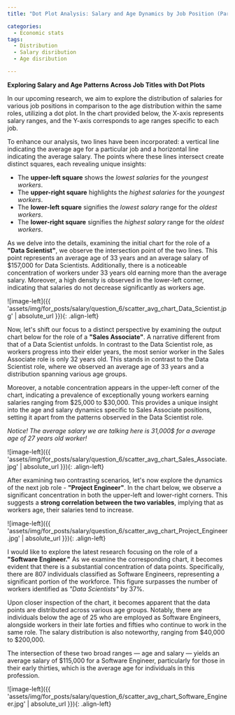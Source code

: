 ```yaml
---
title: "Dot Plot Analysis: Salary and Age Dynamics by Job Position (Part 3: Compensation Analytics)"

categories:
  - Economic stats 
tags:
  - Distribution
  - Salary disribution
  - Age disribution  

---
```


**Exploring Salary and Age Patterns Across Job Titles with Dot Plots**



In our upcoming research, we aim to explore the distribution of salaries for various job positions in comparison to the age distribution within the same roles, utilizing a dot plot. In the chart provided below, the X-axis represents salary ranges, and the Y-axis corresponds to age ranges specific to each job.

To enhance our analysis, two lines have been incorporated: a vertical line indicating the average age for a particular job and a horizontal line indicating the average salary. The points where these lines intersect create distinct squares, each revealing unique insights:

* The **upper-left square** shows the *lowest salaries* for the *youngest workers*.
*  The **upper-right square** highlights the *highest salaries* for the *youngest workers*.
* The **lower-left square** signifies the *lowest salary* range for the *oldest workers*.
* The **lower-right square** signifies the *highest salary* range for the *oldest workers*.



As we delve into the details, examining the initial chart for the role of a **"Data Scientist"**, we observe the intersection point of the two lines. This point represents an average age of 33 years and an average salary of $157,000 for Data Scientists. Additionally, there is a noticeable concentration of workers under 33 years old earning more than the average salary. Moreover, a high density is observed in the lower-left corner, indicating that salaries do not decrease significantly as workers age.


![image-left]({{ 'assets/img/for_posts/salary/question_6/scatter_avg_chart_Data_Scientist.jpg' | absolute_url }}){: .align-left}



Now, let's shift our focus to a distinct perspective by examining the output chart below for the role of a **"Sales Associate"**. A narrative different from that of a Data Scientist unfolds. In contrast to the Data Scientist role, as workers progress into their elder years, the most senior worker in the Sales Associate role is only 32 years old. This stands in contrast to the Data Scientist role, where we observed an average age of 33 years and a distribution spanning various age groups.

Moreover, a notable concentration appears in the upper-left corner of the chart, indicating a prevalence of exceptionally young workers earning salaries ranging from $25,000 to $30,000. This provides a unique insight into the age and salary dynamics specific to Sales Associate positions, setting it apart from the patterns observed in the Data Scientist role.



*Notice! The average salary we are talking here is 31,000$ for a average age of 27 years old worker!*

![image-left]({{ 'assets/img/for_posts/salary/question_6/scatter_avg_chart_Sales_Associate.jpg' | absolute_url }}){: .align-left}



After examining two contrasting scenarios, let's now explore the dynamics of the next job role - **"Project Engineer"**. In the chart below, we observe a significant concentration in both the upper-left and lower-right corners. This suggests a **strong correlation between the two variables**, implying that as workers age, their salaries tend to increase.

![image-left]({{ 'assets/img/for_posts/salary/question_6/scatter_avg_chart_Project_Engineer.jpg' | absolute_url }}){: .align-left}




I would like to explore the latest research focusing on the role of a **"Software Engineer."** As we examine the corresponding chart, it becomes evident that there is a substantial concentration of data points. Specifically, there are 807 individuals classified as Software Engineers, representing a significant portion of the workforce. This figure surpasses the number of workers identified as *"Data Scientists"* by 37%.

Upon closer inspection of the chart, it becomes apparent that the data points are distributed across various age groups. Notably, there are individuals below the age of 25 who are employed as Software Engineers, alongside workers in their late forties and fifties who continue to work in the same role. The salary distribution is also noteworthy, ranging from $40,000 to $200,000.

The intersection of these two broad ranges — age and salary — yields an average salary of $115,000 for a Software Engineer, particularly for those in their early thirties, which is the average age for individuals in this profession.


![image-left]({{ 'assets/img/for_posts/salary/question_6/scatter_avg_chart_Software_Engineer.jpg' | absolute_url }}){: .align-left}